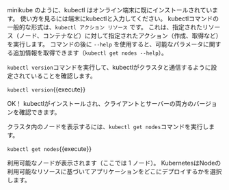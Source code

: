 minikube のように、kubectl はオンライン端末に既にインストールされています。
  使い方を見るには端末にkubectlと入力してください。 
kubectlコマンドの一般的な形式は、`kubectl アクション リソース` です。
これは、指定されたリソース（ノード、コンテナなど）に対して指定されたアクション（作成、取得など）を実行します。
コマンドの後に `--help` を使用すると、可能なパラメータに関する追加情報を取得できます（`kubectl get nodes --help`）。

`kubectl version`コマンドを実行して、kubectlがクラスタと通信するように設定されていることを確認します。

`kubectl version`{{execute}}

OK！ kubectlがインストールされ、クライアントとサーバーの両方のバージョンを確認できます。

クラスタ内のノードを表示するには、`kubectl get nodes`コマンドを実行します。

`kubectl get nodes`{{execute}}

利用可能なノードが表示されます（ここでは 1 ノード）。
KubernetesはNodeの利用可能なリソースに基づいてアプリケーションをどこにデプロイするかを選択します。
